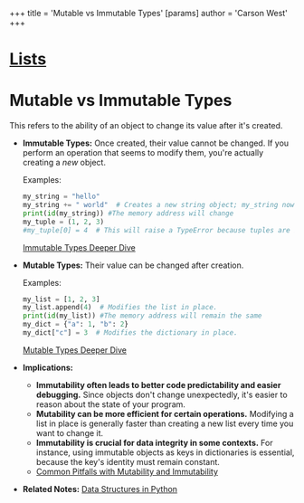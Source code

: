 +++
 title = 'Mutable vs Immutable Types'
[params]
	author = 'Carson West'
+++
# [Lists](./../lists/)
# Mutable vs Immutable Types

This refers to the ability of an object to change its value after it's created.

* **Immutable Types:**  Once created, their value cannot be changed.  If you perform an operation that seems to modify them, you're actually creating a *new* object.

    Examples:
    ```python
    my_string = "hello"
    my_string += " world"  # Creates a new string object; my_string now points to this new object.
    print(id(my_string)) #The memory address will change
    my_tuple = (1, 2, 3)
    #my_tuple[0] = 4  # This will raise a TypeError because tuples are immutable.
    ```
    [Immutable Types Deeper Dive](./../immutable-types-deeper-dive/)


* **Mutable Types:** Their value can be changed after creation.

    Examples:
    ```python
    my_list = [1, 2, 3]
    my_list.append(4)  # Modifies the list in place.
    print(id(my_list)) #The memory address will remain the same
    my_dict = {"a": 1, "b": 2}
    my_dict["c"] = 3  # Modifies the dictionary in place.
    ```
    [Mutable Types Deeper Dive](./../mutable-types-deeper-dive/)


* **Implications:**

    * **Immutability often leads to better code predictability and easier debugging.**  Since objects don't change unexpectedly, it's easier to reason about the state of your program.
    * **Mutability can be more efficient for certain operations.** Modifying a list in place is generally faster than creating a new list every time you want to change it.
    * **Immutability is crucial for data integrity in some contexts.**  For instance, using immutable objects as keys in dictionaries is essential, because the key's identity must remain constant.
    *  [Common Pitfalls with Mutability and Immutability](./../common-pitfalls-with-mutability-and-immutability/)


* **Related Notes:** [Data Structures in Python](./../data-structures-in-python/)
